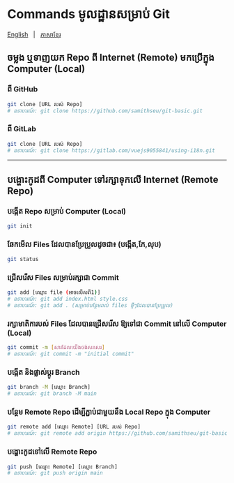# Commands មូលដ្ឋានសម្រាប់ Git

<p align="left">
  <a href="README.md">English</a> &nbsp; | &nbsp;
  <a href="README_KH.md">ភាសាខ្មែរ</a>
</p>

## ចម្លង ឬទាញយក Repo ពី Internet (Remote) មកប្រើក្នុង Computer (Local)

### ពី GitHub

```bash
git clone [URL របស់ Repo]
# ឧទាហរណ៍: git clone https://github.com/samithseu/git-basic.git
```

### ពី GitLab

```bash
git clone [URL របស់ Repo]
# ឧទាហរណ៍: git clone https://gitlab.com/vuejs9055841/using-i18n.git
```

---

## បង្ហោះកូដពី Computer ទៅរក្សាទុកលើ Internet (Remote Repo)

### បង្កើត Repo សម្រាប់ Computer (Local)

```bash
git init
```

### ឆែកមើល Files ដែលបានប្រែប្រួលដូចជា៖ (បង្កើត,កែ,លុប)

```bash
git status
```

### ជ្រើសរើស Files សម្រាប់រក្សាជា Commit

```bash
git add [ឈ្មោះ file (អាចលើសពី1)]
# ឧទាហរណ៍: git add index.html style.css
# ឧទាហរណ៍: git add . (សម្រាប់បន្ថែមរាល់ files ថ្មីៗដែលបានប្រែប្រួល)
```

### រក្សាមាតិការបស់ Files ដែលបានជ្រើសរើស ឱ្យទៅជា Commit នៅលើ Computer (Local)

```bash
git commit -m [សារដែលយើងចង់សរសេរ]
# ឧទាហរណ៍: git commit -m "initial commit"
```

### បង្កើត និងផ្លាស់ប្ដូរ Branch

```bash
git branch -M [ឈ្មោះ Branch]
# ឧទាហរណ៍: git branch -M main
```

### បន្ថែម Remote Repo ដើម្បីភ្ជាប់ជាមួយនឹង Local Repo ក្នុង Computer

```bash
git remote add [ឈ្មោះ Remote] [URL របស់ Repo]
# ឧទាហរណ៍: git remote add origin https://github.com/samithseu/git-basic
```

### បង្ហោះកូដទៅលើ Remote Repo

```bash
git push [ឈ្មោះ Remote] [ឈ្មោះ Branch]
# ឧទាហរណ៍: git push origin main
```
